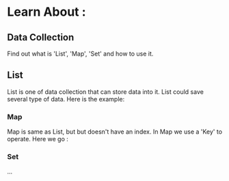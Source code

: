 # Learn About :
## Data Collection
Find out what is 'List', 'Map', 'Set' and how to use it.

## List
List is one of data collection that can store data into it. List could save several type of data.
Here is the example: 

### Map
Map is same as List, but but doesn't have an index. In Map we use a 'Key' to operate.
Here we go :

### Set 
...
